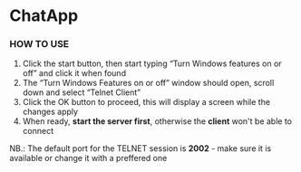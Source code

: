 # ChatApp
### HOW TO USE
1. Click the start button, then start typing “Turn Windows features on or off” and click it when found
2. The “Turn Windows Features on or off” window should open, scroll down and select “Telnet Client”
3. Click the OK button to proceed, this will display a screen while the changes apply
4. When ready, **start the server first**, otherwise the **client** won't be able to connect

NB.: The default port for the TELNET session is **2002** - make sure it is available or change it with a preffered one
